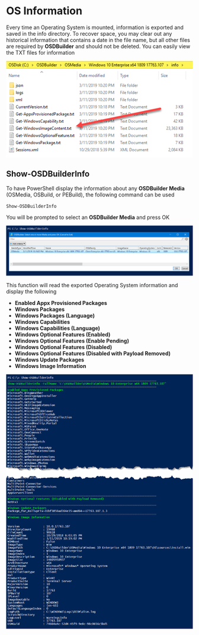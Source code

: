 # OS Information

Every time an Operating System is mounted, information is exported and saved in the info directory.  To recover space, you may clear out any historical information that contains a date in the file name, but all other files are required by **OSDBuilder** and should not be deleted.  You can easily view the TXT files for information

![](../../../../.gitbook/assets/image%20%28231%29.png)

## Show-OSDBuilderInfo

To have PowerShell display the information about any **OSDBuilder Media** \(OSMedia, OSBuild, or PEBuild\), the following command can be used

```text
Show-OSDBuilderInfo
```

You will be prompted to select an **OSDBuilder Media** and press OK

![](../../../../.gitbook/assets/image%20%283%29.png)

This function will read the exported Operating System information and display the following

* **Enabled Appx Provisioned Packages**
* **Windows Packages**
* **Windows Packages \(Language\)**
* **Windows Capabilities**
* **Windows Capabilities \(Language\)**
* **Windows Optional Features \(Enabled\)**
* **Windows Optional Features \(Enable Pending\)**
* **Windows Optional Features \(Disabled\)**
* **Windows Optional Features \(Disabled with Payload Removed\)**
* **Windows Update Packages**
* **Windows Image Information**

![](../../../../.gitbook/assets/image%20%2875%29.png)

